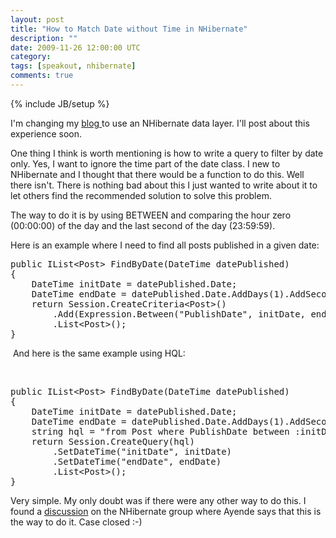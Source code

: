 ```yaml
---
layout: post
title: "How to Match Date without Time in NHibernate"
description: ""
date: 2009-11-26 12:00:00 UTC
category: 
tags: [speakout, nhibernate]
comments: true
---
```

{% include JB/setup %}

<div id="post">
<p>I'm changing my <a href="http://speakoutblog.codeplex.com/">blog </a>to use an NHibernate data layer. I'll post about this experience soon.</p>
<p>One thing I think is worth mentioning is how to write a query to filter by date only. Yes, I want to ignore the time part of the date class. I new to NHibernate and I thought that there would be a function to do this. Well there isn't. There is nothing bad about this I just wanted to write about it to let others find the recommended solution to solve this problem.</p>
<p>The way to do it is by using BETWEEN and comparing the hour zero (00:00:00) of the day and the last second of the day (23:59:59).</p>
<p>Here is an example where I need to find all posts published in a given date:</p>
<pre title="code" class="brush: csharp">
public IList&lt;Post&gt; FindByDate(DateTime datePublished)
{
    DateTime initDate = datePublished.Date;
    DateTime endDate = datePublished.Date.AddDays(1).AddSeconds(-1);
    return Session.CreateCriteria&lt;Post&gt;()
        .Add(Expression.Between(&quot;PublishDate&quot;, initDate, endDate))
        .List&lt;Post&gt;();
}</pre>
<p>&nbsp;And here is the same example using HQL:</p>
<br />
<pre title="code" class="brush: csharp">
public IList&lt;Post&gt; FindByDate(DateTime datePublished)
{
    DateTime initDate = datePublished.Date;
    DateTime endDate = datePublished.Date.AddDays(1).AddSeconds(-1);
    string hql = &quot;from Post where PublishDate between :initDate and :endDate&quot;;
    return Session.CreateQuery(hql)
        .SetDateTime(&quot;initDate&quot;, initDate)
        .SetDateTime(&quot;endDate&quot;, endDate)
        .List&lt;Post&gt;();
}</pre>
<p>Very simple. My only doubt was if there were any other way to do this. I found a <a href="http://groups.google.com/group/nhusers/browse_thread/thread/59c8899d6709678d/b8e7cbed469dff06?lnk=gst&amp;q=date#b8e7cbed469dff06">discussion</a> on the NHibernate group where Ayende says that this is the way to do it. Case closed :-)</p>
<p>&nbsp;</p>
</div>